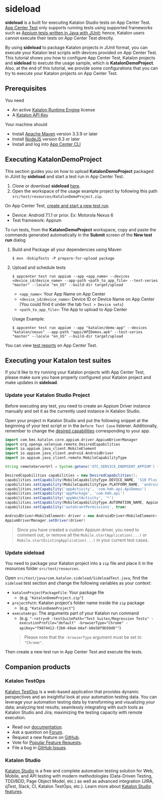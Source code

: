 # sideload

**sideload** is a built for executing Katalon Studio tests on App Center Test. [App Center Test](https://docs.microsoft.com/en-us/appcenter/test-cloud/) only supports running tests using supported frameworks such as [Appium tests written in Java with JUnit](https://docs.microsoft.com/en-gb/appcenter/test-cloud/preparing-for-upload/appium); hence, Katalon users cannot execute their tests on App Center Test directly.

By using **sideload** to package Katalon projects in JUnit format, you can execute your Katalon test scripts with devices provided on App Center Test. This tutorial shows you how to configure App Center Test, Katalon projects and **sideload** to execute the usage sample, which is **KatalonDemoProject**. Also, at the end of this tutorial, we provide some configurations that you can try to execute your Katalon projects on App Center Test.

## Prerequisites

You need

* An active [Katalon Runtime Engine](https://docs.katalon.com/katalon-studio/docs/license.html#katalon-runtime-engine) license
* A [Katalon API Key](https://docs.katalon.com/katalon-analytics/docs/ka-api-key.html)

Your machine should

* Install [Apache Maven](https://maven.apache.org/download.cgi) version 3.3.9 or later
* Install [NodeJS](https://nodejs.org/es/blog/release/) version 6.3 or later
* Install and log into [App Center CLI](https://docs.microsoft.com/en-us/appcenter/cli/#installation)

## Executing KatalonDemoProject

This section guides you on how to upload **KatalonDemoProject** packaged in JUnit by **sideload** and start a test run in App Center Test.

1. Clone or download **sideload** [here](https://github.com/katalon-studio/sideload).
2. Open the workspace of the usage example project by following this path `src/test/resources/KatalonDemoProject.zip`.

On App Center Test, [create and start a new test run](https://docs.microsoft.com/en-us/appcenter/test-cloud/starting-a-test-run#new-test-run).

* Device: Android 7.1.1 or prior. Ex: Motorola Nexus 6
* Test framework: Appium

To run tests, from the **KatalonDemoProject** workspace, copy and paste the commands generated automatically in the **Submit** screen of the **New test run** dialog

1. Build and Package all your dependencies using Maven

    ```shell script
    $ mvn -DskipTests -P prepare-for-upload package
    ```
    
2. Upload and schedule tests

    ```shell script
    $ appcenter test run appium --app <app_name> --devices <device_id/device_name> --app-path <path_to_app_file> --test-series "master" --locale "en_US" --build-dir target/upload
    ```

   * `<app_name>`: Your App Name on App Center
   * `<device_id/device_name>`: Device ID or Device Name on App Center (You could find it under the tab `Test > Device sets`)
   * `<path_to_app_file>`: The App to upload to App Center

    Usage Example:

    ```shell script
    $ appcenter test run appium --app "katalon/demo-app" --devices "katalon/nexus" --app-path "apps/APIDemos.apk" --test-series "master" --locale "en_US" --build-dir target/upload
    ```

You can view [test reports](https://docs.microsoft.com/en-us/appcenter/test-cloud/test-reports) on App Center Test.

## Executing your Katalon test suites

If you'd like to try running your Katalon projects with App Center Test, please make sure you have properly configured your Katalon project and make updates in **sideload**.

### Update your Katalon Studio Project

Before executing any test, you need to create an Appium Driver instance manually and set it as the currently used instance in Katalon Studio.

Open your project in Katalon Studio and put the following snippet at the beginning of your test script or in the `Before Test Case` listener. Additionally, remember to change the [desired capabilities](http://appium.io/docs/en/writing-running-appium/caps/) corresponding to your app.

```groovy
import com.kms.katalon.core.appium.driver.AppiumDriverManager
import org.openqa.selenium.remote.DesiredCapabilities
import io.appium.java_client.MobileElement
import io.appium.java_client.android.AndroidDriver
import io.appium.java_client.remote.MobileCapabilityType

String remoteServerUrl = System.getenv('XTC_SERVICE_ENDPOINT_APPIUM') + 'wd/hub'

DesiredCapabilities capabilities = new DesiredCapabilities();
capabilities.setCapability(MobileCapabilityType.DEVICE_NAME, 'S10 Plus')
capabilities.setCapability(MobileCapabilityType.PLATFORM_NAME, 'android')
capabilities.setCapability('appActivity', 'com.hmh.api.ApiDemos')
capabilities.setCapability('appPackage', 'com.hmh.api')
capabilities.setCapability('appWaitActivity', '*')
capabilities.setCapability(MobileCapabilityType.AUTOMATION_NAME, AppiumDriverManager.UIAUTOMATOR2)
capabilities.setCapability('autoGrantPermissions', true)

AndroidDriver<MobileElement> driver = new AndroidDriver<MobileElement>(new URL(remoteServerUrl), capabilities)
AppiumDriverManager.setDriver(driver)
```

> Since you have created a custom Appium driver, you need to comment out, or remove all the `Mobile.startApplication(...)` or `Mobile.startExistingApplication(...)` in your current test cases.

### Update **sideload**

You need to package your Katalon project into a `zip` file and place it in the resources folder `src/test/resources`.

Open `src/test/java/com.katalon.sideload/SideloadTest.java`, find the `sideload` test section and change the following variables as your context:

  - `katalonProjectPackageFile`: Your package file<br>
    - (e.g. `"KatalonDemoProject.zip"`)
  - `projectPath`: Katalon project's folder name inside the `zip` package<br>
    - (e.g. `"KatalonDemoProject"`)
  - `executeArgs`: The arguments part of your Katalon run command<br>
    - (e.g. `"-retry=0 -testSuitePath="Test Suites/Regression Tests" -executionProfile="default" -browserType="Chrome" -apiKey="f9074412-f2b0-49a4-b6ef-b0e50f9b59d8""`)
    > Please note that the `-browserType` argument must be set to `"Chrome"`.

Then create a new test run in App Center Test and execute the tests.

## Companion products

### Katalon TestOps

[Katalon TestOps](https://analytics.katalon.com) is a web-based application that provides dynamic perspectives and an insightful look at your automation testing data. You can leverage your automation testing data by transforming and visualizing your data; analyzing test results; seamlessly integrating with such tools as Katalon Studio and Jira; maximizing the testing capacity with remote execution.

* Read our [documentation](https://docs.katalon.com/katalon-analytics/docs/overview.html).
* Ask a question on [Forum](https://forum.katalon.com/categories/katalon-analytics).
* Request a new feature on [GitHub](CONTRIBUTING.md).
* Vote for [Popular Feature Requests](https://github.com/katalon-analytics/katalon-analytics/issues?q=is%3Aopen+is%3Aissue+label%3Afeature-request+sort%3Areactions-%2B1-desc).
* File a bug in [GitHub Issues](https://github.com/katalon-analytics/katalon-analytics/issues).

### Katalon Studio
[Katalon Studio](https://www.katalon.com) is a free and complete automation testing solution for Web, Mobile, and API testing with modern methodologies (Data-Driven Testing, TDD/BDD, Page Object Model, etc.) as well as advanced integration (JIRA, qTest, Slack, CI, Katalon TestOps, etc.). Learn more about [Katalon Studio features](https://www.katalon.com/features/).
